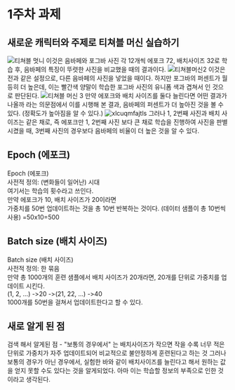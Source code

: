 # 1주차 과제
## 새로운 캐릭터와 주제로 티쳐블 머신 실습하기
![티쳐블 멋니](https://user-images.githubusercontent.com/128452894/228485161-a3a50bb4-7c0d-4e93-b3f0-e898981644ea.png)
이것은 음바페와 포그바 사진 각 12개씩 에포크 72, 배치사이즈 32로 학습 후, 음바페의 특징이 뚜렷한 사진을 비교했을 때의 결과이다.
![티쳐블머신2](https://user-images.githubusercontent.com/128452894/228559818-815cd846-4ecd-44b1-a35a-3dfa6302efd8.png)
이것은 전과 같은 설정으로, 다른 음바페의 사진을 넣었을 때이다. 하지만 포그바의 퍼센트가 월등히 더 높은데, 이는 빨간색 양말이 학습한 포그바 사진의 유니폼 색과 겹쳐서 인 것으로 판단된다.
![티쳐블 머신 3](https://user-images.githubusercontent.com/128452894/228560358-e4d39d33-c903-4c07-9911-981f93f51f5c.png)
만약 에포크와 배치 사이즈를 둘다 늘린다면 어떤 결과가 나올까 라는 의문점에서 이를 시행해 본 결과, 음바페의 퍼센트가 더 높아진 것을 볼 수 있다. (정확도가 높아짐을 알 수 있다.)
![xlcuqmfajtls](https://user-images.githubusercontent.com/128452894/228560681-876c63fe-ecc8-4fa1-9aa3-33dd4fc11039.png)
그러나 1, 2번째 사진과 배치 사이즈는 같은 채로, 즉 에포크만 1, 2번째 사진 보다 큰 채로 학습을 진행하여 사진을 판별 시켰을 때, 3번째 사진의 경우보다 음바페의 비율이 더 높은 것을 알 수 있다.
## Epoch (에포크)
Epoch (에포크)\
사전적 정의: (변화들이 일어난) 시대\
여기서는 학습의 횟수라고 쓰인다.\
만약 에포크가 10, 배치 사이즈가 20이라면\
가중치를 50번 업데이트하는 것을 총 10번 반복하는 것이다. (데이터 샘플이 총 10번씩 사용)
=50x10=500

## Batch size (배치 사이즈)
Batch size (배치 사이즈)\
사전적 정의: 한 묶음\
만약 총 1000개의 훈련 샘플에서 배치 사이즈가 20개라면,
20개를 단위로 가중치를 업데이트 시킨다.\
(1, 2, ...) ->20 ->(21, 22, ...) ->40\
1000개를 50번을 걸쳐서 업데이트한다고 할 수 있다.

## 새로 알게 된 점
검색 해서 알게된 점 - "보통의 경우에서" 는 배치사이즈가 작으면 작을 수록 너무 적은 단위로 가중치가 자주 업데이트되어 비교적으로 불안정하게 훈련된다고 하는 것
그러나 보통의 경우가 아닌 경우에서, 실험한 바와 같이 배치사이즈를 늘린다고 해서 원하는 값을 얻지 못할 수도 있다는 것을 알게되었다. 아마 이는 학습할 정보의 부족으로 인한 것이라고 생각된다.

